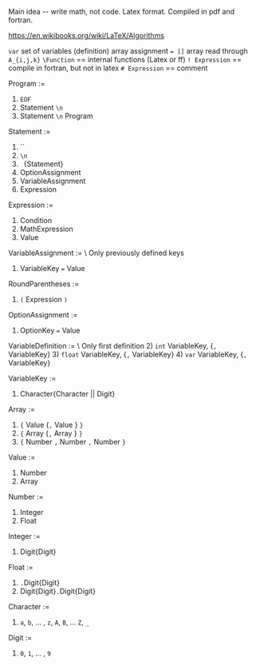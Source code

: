 Main idea -- write math, not code.
Latex format.
Compiled in pdf and fortran.

https://en.wikibooks.org/wiki/LaTeX/Algorithms

`var` set of variables (definition)
array assignment `= []`
array read through `A_{i,j,k}`
`\Function` == internal functions (Latex or ff)
`! Expression` == compile in fortran, but not in latex
`# Expression` == comment

Program :=
  1)  `EOF`
  2)  Statement `\n`
  3)  Statement `\n`
      Program

Statement :=
  1) ``
  2) `\n`
  3) ` `{Statement}
  4) OptionAssignment
  5) VariableAssignment
  6) Expression

Expression :=
  1) Condition
  2) MathExpression
  3) Value

VariableAssignment :=               \\ Only previously defined keys
  1) VariableKey `=` Value

RoundParentheses :=
  1) `(` Expression `)`

OptionAssignment :=
  1) OptionKey `=` Value

VariableDefinition :=               \\ Only first definition
  2) `int` VariableKey, {`,` VariableKey}
  3) `float` VariableKey, {`,` VariableKey}
  4) `var` VariableKey, {`,` VariableKey}

VariableKey :=
  1) Character{Character || Digit}

Array :=
  1) `{` Value {`,` Value } `}`
  2) `{` Array {`,` Array } `}`
  3) `{` Number `,` Number `,` Number `}`

Value :=
  1) Number
  2) Array

Number :=
  1) Integer
  2) Float

Integer :=
  1) Digit{Digit}

Float :=
  1) `.`Digit{Digit}
  3) Digit{Digit}`.`Digit{Digit}

Character :=
  1) `a`, `b`, ... , `z`, `A`, `B`, ... `Z`, `_`

Digit :=
  1) `0`, `1`, ... , `9`
